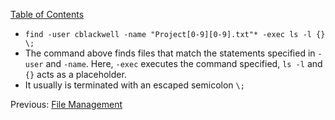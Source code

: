[Table of Contents](/RHCSA/RHCSA%20Table%20of%20Contents.md)

* `find -user cblackwell -name "Project[0-9][0-9].txt"* -exec ls -l {} \;` 
* The command above finds files that match the statements specified in `-user` and `-name`. Here, `-exec` executes the command specified, `ls -l` and `{}` acts as a placeholder.
* It usually is terminated with an escaped semicolon `\;`

Previous: [File Management](/RHCSA/File%20Management.md)